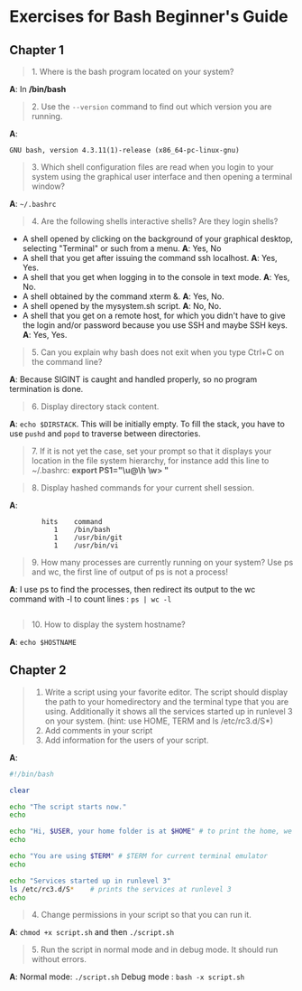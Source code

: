 # Exercises for Bash Beginner's Guide

## Chapter 1

> 1\. Where is the bash program located on your system?

**A**: In **/bin/bash**

> 2\. Use the `--version` command to find out which version you are running.

**A**:
```
GNU bash, version 4.3.11(1)-release (x86_64-pc-linux-gnu)
```

> 3\. Which shell configuration files are read when you login to your system using the graphical user interface and then opening a terminal window?

**A**: `~/.bashrc`

> 4\. Are the following shells interactive shells? Are they login shells?

- A shell opened by clicking on the background of your graphical desktop, selecting "Terminal" or such from a menu. **A**: Yes, No
- A shell that you get after issuing the command ssh localhost. **A**: Yes, Yes.
- A shell that you get when logging in to the console in text mode. **A**: Yes, No.
- A shell obtained by the command xterm &. **A**: Yes, No.
- A shell opened by the mysystem.sh script. **A**: No, No.
- A shell that you get on a remote host, for which you didn't have to give the login and/or password because you use SSH and maybe SSH keys. **A**: Yes, Yes.

> 5\. Can you explain why bash does not exit when you type Ctrl+C on the command line?

**A**: Because SIGINT is caught and handled properly, so no program termination is done.

> 6\. Display directory stack content.

**A**: `echo $DIRSTACK`. This will be initially empty. To fill the stack, you have to use `pushd` and `popd` to traverse between directories.

> 7\. If it is not yet the case, set your prompt so that it displays your location in the file system hierarchy,
for instance add this line to ~/.bashrc:
**export PS1="\u@\h \w> "**

> 8\. Display hashed commands for your current shell session.

**A**: 
```hash
		hits	command
		   1	/bin/bash
		   1	/usr/bin/git
		   1	/usr/bin/vi
```
> 9\. How many processes are currently running on your system? Use ps and wc, the first line of output of ps is not a process!

**A**: I use ps to find the processes, then redirect its output to the wc command with -l to count lines : `ps | wc -l`
```ps | wc -l
```

> 10\. How to display the system hostname?

**A**: ```echo $HOSTNAME```

## Chapter 2

> 1. Write a script using your favorite editor. The script should display the path to your homedirectory and the terminal type that you are using. Additionally it shows all the services started up in runlevel 3 on your system. (hint: use HOME, TERM and ls /etc/rc3.d/S*)
> 2. Add comments in your script
> 3. Add information for the users of your script.

**A**:
```bash
#!/bin/bash

clear

echo "The script starts now."
echo

echo "Hi, $USER, your home folder is at $HOME" # to print the home, we need to use $HOME
echo

echo "You are using $TERM" # $TERM for current terminal emulator
echo

echo "Services started up in runlevel 3" 
ls /etc/rc3.d/S*    # prints the services at runlevel 3
echo
```
> 4\. Change permissions in your script so that you can run it.

**A**: `chmod +x script.sh` and then `./script.sh`

> 5\. Run the script in normal mode and in debug mode. It should run without errors.

**A**: Normal mode: `./script.sh`
       Debug mode : `bash -x script.sh` 